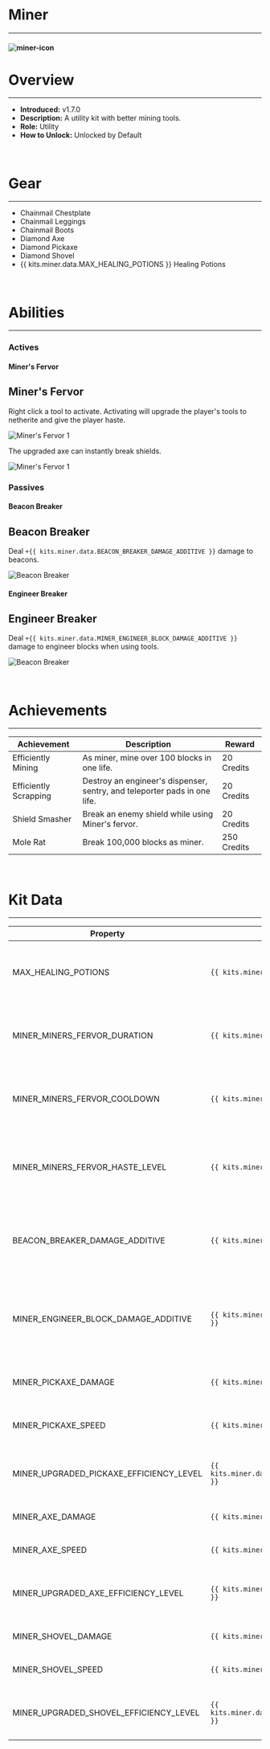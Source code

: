 
# Miner

***

#### ![miner-icon](../assets/kits/miner/miner-icon.jpg)

# Overview
***
- **Introduced:** v1.7.0
- **Description:** A utility kit with better mining tools.
- **Role:** Utility
- **How to Unlock:** Unlocked by Default

<br />  

# Gear
***
- Chainmail Chestplate
- Chainmail Leggings
- Chainmail Boots
- Diamond Axe
- Diamond Pickaxe
- Diamond Shovel
- {{ kits.miner.data.MAX_HEALING_POTIONS }} Healing Potions

<br />  

# Abilities
***
### Actives
<!-- tabs:start -->
#### **Miner's Fervor**
## Miner's Fervor
Right click a tool to activate. Activating will upgrade the player's tools to netherite and give the player haste.

![Miner's Fervor 1](../assets/kits/miner/Miner%20-%20Miners%20Fervor%20Blocks.gif)

The upgraded axe can instantly break shields.

![Miner's Fervor 1](../assets/kits/miner/Miner%20-%20Miners%20Fervor%20Shield.gif)

<!-- tabs:end -->

### Passives
<!-- tabs:start -->
#### **Beacon Breaker**
## Beacon Breaker
Deal `+{{ kits.miner.data.BEACON_BREAKER_DAMAGE_ADDITIVE }}` damage to beacons.

![Beacon Breaker](../assets/kits/miner/Miner%20-%20Beacon%20Breaker.gif)

#### **Engineer Breaker**
## Engineer Breaker
Deal `+{{ kits.miner.data.MINER_ENGINEER_BLOCK_DAMAGE_ADDITIVE }}` damage to engineer blocks when using tools.

![Beacon Breaker](../assets/kits/miner/Miner%20-%20Engineer%20Breaker.gif)

<!-- tabs:end -->
<br />  

# Achievements
***

| Achievement | Description | Reward |
| ----------- | ----------- | ------ |
| Efficiently Mining | As miner, mine over 100 blocks in one life. | 20 Credits |
| Efficiently Scrapping | Destroy an engineer's dispenser, sentry, and teleporter pads in one life. | 20 Credits|
| Shield Smasher | Break an enemy shield while using Miner's fervor. | 20 Credits |
| Mole Rat | Break 100,000 blocks as miner. | 250 Credits |

<br />  

# Kit Data
***

| Property | Value | Description |
|----------|-------|-------------|
| MAX_HEALING_POTIONS | `{{ kits.miner.data.MAX_HEALING_POTIONS }}` | Maximum number of healing potions the player can carry. |
| MINER_MINERS_FERVOR_DURATION | `{{ kits.miner.data.MINER_MINERS_FERVOR_DURATION }}` | The duration, in ticks, of the Miner's Fervor ability. |
| MINER_MINERS_FERVOR_COOLDOWN | `{{ kits.miner.data.MINER_MINERS_FERVOR_COOLDOWN }}` | The cooldown, in ticks, of the Miner's Fervor ability. |
| MINER_MINERS_FERVOR_HASTE_LEVEL | `{{ kits.miner.data.MINER_MINERS_FERVOR_HASTE_LEVEL }}` | The level of the haste effect provided by the Miner's Fervor ability. |
| BEACON_BREAKER_DAMAGE_ADDITIVE | `{{ kits.miner.data.BEACON_BREAKER_DAMAGE_ADDITIVE }}` | The additive damage bonus when damaging beacons. |
| MINER_ENGINEER_BLOCK_DAMAGE_ADDITIVE | `{{ kits.miner.data.MINER_ENGINEER_BLOCK_DAMAGE_ADDITIVE }}` | The additive damage bonus when damaging engineer blocks. |
| MINER_PICKAXE_DAMAGE | `{{ kits.miner.data.MINER_PICKAXE_DAMAGE }}` | The base damage of the pickaxe. |
| MINER_PICKAXE_SPEED | `{{ kits.miner.data.MINER_PICKAXE_SPEED }}` | The base speed of the pickaxe. |
| MINER_UPGRADED_PICKAXE_EFFICIENCY_LEVEL | `{{ kits.miner.data.MINER_UPGRADED_PICKAXE_EFFICIENCY_LEVEL }}` | The efficiency level of the upgraded pickaxe. |
| MINER_AXE_DAMAGE | `{{ kits.miner.data.MINER_AXE_DAMAGE }}` | The base damage of the axe. |
| MINER_AXE_SPEED | `{{ kits.miner.data.MINER_AXE_SPEED }}` |  The base speed of the axe. |
| MINER_UPGRADED_AXE_EFFICIENCY_LEVEL | `{{ kits.miner.data.MINER_UPGRADED_AXE_EFFICIENCY_LEVEL }}` | The efficiency level of the upgraded axe. |
| MINER_SHOVEL_DAMAGE | `{{ kits.miner.data.MINER_SHOVEL_DAMAGE }}` | The base damage of the shovel. |
| MINER_SHOVEL_SPEED | `{{ kits.miner.data.MINER_SHOVEL_SPEED }}` | The base speed of the shovel. |
| MINER_UPGRADED_SHOVEL_EFFICIENCY_LEVEL | `{{ kits.miner.data.MINER_UPGRADED_SHOVEL_EFFICIENCY_LEVEL }}` | The efficiency level of the upgraded shovel. |
